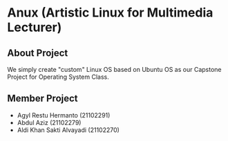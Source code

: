 # Anux (Artistic Linux for Multimedia Lecturer)

## About Project
We simply create "custom" Linux OS based on Ubuntu OS as our Capstone Project for Operating System Class.

## Member Project
- Agyl Restu Hermanto        (21102291)
- Abdul Aziz                 (21102279)
- Aldi Khan Sakti Alvayadi   (21102270)
